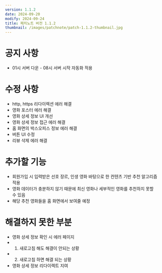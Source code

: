 ```yaml
---
version: 1.1.2
date: 2024-09-20
modify: 2024-09-24
title: 패치노트 버전 1.1.2
thumbnail: /images/patchnote/patch-1.1.2-thumbnail.jpg
---
```

# 공지 사항
- 01시 서버 다운 - 08시 서버 시작 자동화 적용

# 수정 사항
- http, https 리다이렉션 에러 해결
- 영화 포스터 에러 해결
- 영화 상세 정보 UI 개선
- 영화 상세 정보 접근 에러 해결
- 홈 화면의 박스오피스 정보 에러 해결
- 버튼 UI 수정
- 리뷰 삭제 에러 해결

# 추가할 기능
- 회원가입 시 입력받은 선호 장르, 인생 영화 바탕으로 한 컨텐츠 기반 추천 알고리즘 적용
- 영화 데이터가 충분하지 않기 때문에 최신 영화나 세부적인 영화를 추천하지 못할 수 있음
- 해당 추천 영화들을 홈 화면에서 보여줄 예정

# 해결하지 못한 부분
- 영화 상세 정보 확인 시 에러 페이지
- 1. 새로고침 해도 해결이 안되는 상황
- 2. 새로고침 하면 해결 되는 상황
- 영화 상세 정보 리다이렉트 지여